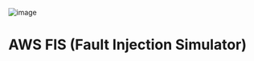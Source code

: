 ![image](https://github.com/cloudtechner/chaos-engineering-tools/assets/87966660/c8cdd212-1da8-4c2f-9f7f-f484fa8e9da0)

# AWS FIS (Fault Injection Simulator)


